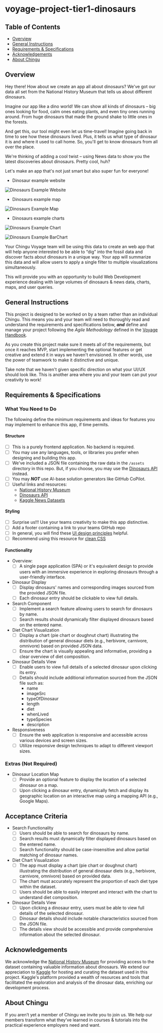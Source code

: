 # voyage-project-tier1-dinosaurs

## Table of Contents

* [Overview](#overview)
* [General Instructions](#general-instructions)
* [Requirements & Specifications](#requirements-specifications)
* [Acknowledgements](#acknowledgements)
* [About Chingu](#about-chingu)

## Overview

Hey there! How about we create an app all about dinosaurs? We've got our data all 
set from the National History Museum that tells us about different dinosaurs.

Imagine our app like a dino world! We can show all kinds of dinosaurs – big ones 
looking for food, calm ones eating plants, and even tiny ones running around. From 
huge dinosaurs that made the ground shake to little ones in the forests.

And get this, our tool might even let us time-travel! Imagine going back in time to 
see how these dinosaurs lived. Plus, it tells us what type of dinosaur it is and 
where it used to call home. So, you'll get to know dinosaurs from all over the place.

We're thinking of adding a cool twist – using News data to show you the latest 
discoveries about dinosaurs. Pretty cool, huh?

Let's make an app that's not just smart but also super fun for everyone!

- Dinosaur example website

![Dinosaurs Example Website](./assets/dino-site-inspiration.png)

- Dinosaurs example map

![Dinosaurs Example Map](./assets/dino-map-site.png)

- Dinosaurs example charts

![Dinosaurs Example Chart](./assets/dino-charts-zig.png)

![Dinosaurs Example BarChart](./assets/dino-chart-bar.png)

Your Chingu Voyage team will be using this data to create an web app that will help 
anyone interested to be able to “dig” into the fossil data and discover facts 
about dinosaurs in a unique way. Your app will summarize this data and will allow
users to apply a single filter to multiple visualizations simultaneously.

This will provide you with an opportunity to build Web Development experience
dealing with large volumes of dinosaurs & news data, charts, maps, and user queries.

## General Instructions

This project is designed to be worked on by a team rather than an individual
Chingu. This means you and your team will need to thoroughly read and
understand the requirements and specifications below, **_and_** define and
manage your project following the _Agile Methodology_ defined in the
[Voyage Handbook](https://github.com/chingu-voyages/Handbook/blob/main/docs/guides/voyage/voyage.md#voyage-guide).

As you create this project make sure it meets all of the requirements, but once
it reaches MVP, start implementing the optional features or get creative and
extend it in ways we haven't envisioned. In other words, use the power of
teamwork to make it distinctive and unique.

Take note that we haven't given specific direction on what your UI/UX should
look like. This is another area where you and your team can put your creativity 
to work! 

## Requirements & Specifications

### What You Need to Do

The following define the minimum requirements and ideas for features you may
implement to enhance this app, if time permits.

#### Structure

- [ ] This is a purely frontend application. No backend is required. 
- [ ] You may use any languages, tools, or libraries you prefer when designing and building this app. 
- [ ] We've included a JSON file containing the raw data in the `/assets` directory in this repo. But, 
if you choose, you may use the [Dinosaurs API](chingu.io) instead.
- [ ] You may **_NOT_** use AI-base solution generators like GitHub CoPilot.
- [ ] Useful links and resources:
    - [National History Museum](https://www.nhm.ac.uk/discover/dinosaurs.html)
    - [Dinosaurs API](chingu.io)
    - [Kaggle News Datasets](https://www.kaggle.com/datasets)

#### Styling

- [ ] Surprise us!!! Use your teams creativity to make this app distinctive.
- [ ] Add a footer containing a link to your teams GitHub repo
- [ ] In general, you will find these [UI design principles](https://www.justinmind.com/ui-design/principles) helpful.
- [ ] Recommend using this resource for [clean CSS](https://www.devbridge.com/articles/implementing-clean-css-bem-method/)

#### Functionality

-   Overview:
    - [ ] A single page application (SPA) or it's equivalent design to provide users with an immersive experience in exploring dinosaurs through a user-friendly interface.

- Dinosaur Display
    - [ ] Display dinosaurs' names and corresponding images sourced from the provided JSON file.
    - [ ] Each dinosaur entry should be clickable to view full details.

- Search Component
    - [ ] Implement a search feature allowing users to search for dinosaurs by name.
    - [ ] Search results should dynamically filter displayed dinosaurs based on the entered name.

- Diet Chart Visualization
    - [ ] Display a chart (pie chart or doughnut chart) illustrating the distribution of general dinosaur diets (e.g., herbivore, carnivore, omnivore) based on provided JSON data.
    - [ ] Ensure the chart is visually appealing and informative, providing a clear overview of diet composition.

- Dinosaur Details View
    - [ ] Enable users to view full details of a selected dinosaur upon clicking its entry.
    - [ ] Details should include additional information sourced from the JSON file such as: 
        - name
        - imageSrc
        - typeOfDinosaur
        - length
        - diet
        - whenLived
        - typeSpecies
        - description

- Responsiveness
    - [ ] Ensure the web application is responsive and accessible across various devices and screen sizes.
    - [ ] Utilize responsive design techniques to adapt to different viewport sizes.
    
### Extras (Not Required)

- Dinosaur Location Map
    - [ ] Provide an optional feature to display the location of a selected dinosaur on a map.
    - [ ] Upon clicking a dinosaur entry, dynamically fetch and display its geographic location on an interactive map using a mapping API (e.g., Google Maps).

## Acceptance Criteria
- Search Functionality
    - [ ] Users should be able to search for dinosaurs by name.
    - [ ] Search results must dynamically filter displayed dinosaurs based on the entered name.
    - [ ] Search functionality should be case-insensitive and allow partial matching of dinosaur names.

- Diet Chart Visualization
    - [ ] The app must display a chart (pie chart or doughnut chart) illustrating the distribution of general dinosaur diets (e.g., herbivore, carnivore, omnivore) based on provided data.
    - [ ] The chart must accurately represent the proportion of each diet type within the dataset.
    - [ ] Users should be able to easily interpret and interact with the chart to understand diet composition.

- Dinosaur Details View
    - [ ] Upon clicking a dinosaur entry, users must be able to view full details of the selected dinosaur.
    - [ ] Dinosaur details should include notable characteristics sourced from the JSON file.
    - [ ] The details view should be accessible and provide comprehensive information about the selected dinosaur.

## Acknowledgements

We acknowledge the [National History Museum](https://www.nhm.ac.uk) for providing access to the dataset containing valuable information about dinosaurs. We extend our appreciation to [Kaggle](https://www.kaggle.com) for hosting and curating the dataset used in this project. Kaggle's platform provided a wealth of resources and tools that facilitated the exploration and analysis of the dinosaur data, enriching our development process.

## About Chingu

If you aren’t yet a member of Chingu we invite you to join us. We help our 
members transform what they’ve learned in courses & tutorials into the 
practical experience employers need and want.